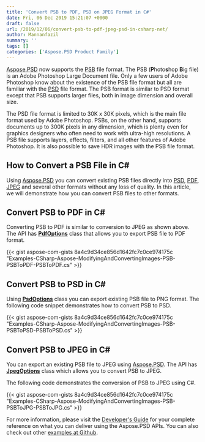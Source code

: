```yaml
---
title: 'Convert PSB to PDF, PSD on JPEG Format in C#'
date: Fri, 06 Dec 2019 15:21:07 +0000
draft: false
url: /2019/12/06/convert-psb-to-pdf-jpeg-psd-in-csharp-net/
author: Mannanfazil
summary: ''
tags: []
categories: ['Aspose.PSD Product Family']
---
```


[Aspose.PSD][1] now supports the [PSB][2] file format. The PSB (**P**hoto**s**hop **B**ig file) is an Adobe Photoshop Large Document file. Only a few users of Adobe Photoshop know about the existence of the PSB file format but all are familiar with the [PSD][3] file format. The PSB format is similar to PSD format except that PSB supports larger files, both in image dimension and overall size.

The PSD file format is limited to 30K x 30K pixels, which is the main file format used by Adobe Photoshop. PSBs, on the other hand, supports documents up to 300K pixels in any dimension, which is plenty even for graphics designers who often need to work with ultra-high resolutions. A PSB file supports layers, effects, filters, and all other features of Adobe Photoshop. It is also possible to save HDR images with the PSB file format.

## How to Convert a PSB File in C#

Using [Aspose.PSD][4] you can convert existing PSB files directly into [PSD][5], [PDF][6], [JPEG][7] and several other formats without any loss of quality. In this article, we will demonstrate how you can convert PSB files to other formats.

## Convert PSB to PDF in C#

Converting PSB to PDF is similar to conversion to JPEG as shown above. The API has **[PdfOptions][8]** [](https://apireference.aspose.com/net/psd/aspose.psd.imageoptions/pdfoptions) class that allows you to export PSB file to PDF format.

{{< gist aspose-com-gists 8a4c9d34ce856d1642fc7c0ce974175c "Examples-CSharp-Aspose-ModifyingAndConvertingImages-PSB-PSBToPDF-PSBToPDF.cs" >}}

## Convert PSB to PSD in C#

Using **[PsdOptions][9]** [](https://apireference.aspose.com/net/psd/aspose.psd.imageoptions/psdoptions) class you can export existing PSB file to PNG format. The following code snippet demonstrates how to convert PSB to PSD.

{{< gist aspose-com-gists 8a4c9d34ce856d1642fc7c0ce974175c "Examples-CSharp-Aspose-ModifyingAndConvertingImages-PSB-PSBToPSD-PSBToPSD.cs" >}}

## Convert PSB to JPEG in C#

You can export an existing PSB file to JPEG using [Aspose.PSD][10]. The API has **[JpegOptions][11]** [](https://apireference.aspose.com/net/psd/aspose.psd.imageoptions/jpegoptions) class which allows you to convert PSB to JPEG.

The following code demonstrates the conversion of PSB to JPEG using C#.

{{< gist aspose-com-gists 8a4c9d34ce856d1642fc7c0ce974175c "Examples-CSharp-Aspose-ModifyingAndConvertingImages-PSB-PSBToJPG-PSBToJPG.cs" >}}

For more information, please visit the [Developer's Guide][12] for your complete reference on what you can deliver using the Aspose.PSD APIs. You can also check out other [examples at Github][13].




[1]: https://products.aspose.com/psd/net
[2]: https://wiki.fileformat.com/image/psb/
[3]: https://wiki.fileformat.com/image/psd/
[4]: https://products.aspose.com/psd
[5]: https://wiki.fileformat.com/image/psd/
[6]: https://wiki.fileformat.com/view/pdf/
[7]: https://wiki.fileformat.com/image/jpeg/
[8]: https://apireference.aspose.com/net/psd/aspose.psd.imageoptions/pdfoptions
[9]: https://apireference.aspose.com/net/psd/aspose.psd.imageoptions/psdoptions
[10]: https://docs.aspose.com/display/psdnet/Home
[11]: https://apireference.aspose.com/net/psd/aspose.psd.imageoptions/jpegoptions
[12]: https://docs.aspose.com/display/psdnet/Developer+Guide
[13]: https://github.com/aspose-psd/Aspose.PSD-for-.NET




